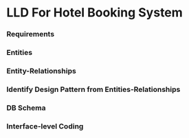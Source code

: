 # LLD For Hotel Booking System
### Requirements
### Entities
### Entity-Relationships
### Identify Design Pattern from Entities-Relationships
### DB Schema
### Interface-level Coding